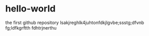 # hello-world
the first github repository
lsakjreghlk4juhtonfdkjlgvbe;ssstg;dfvnb
fg;ldfkgrftth
fdhtrjnerthu
